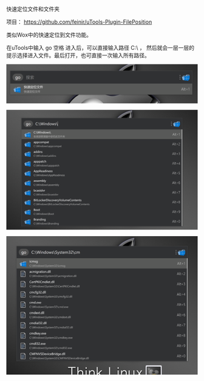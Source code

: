快速定位文件和文件夹

项目：
https://github.com/feinir/uTools-Plugin-FilePosition


类似Wox中的快速定位到文件功能。

在uTools中输入 go 空格
进入后，可以直接输入路径 C:\ ， 然后就会一层一层的提示选择进入文件。最后打开，也可直接一次输入所有路径。

![avatar](https://github.com/feinir/uTools-Plugin-FilePosition/blob/master/uTools_1603625186849.png?raw=true)

![avatar](https://github.com/feinir/uTools-Plugin-FilePosition/blob/master/uTools_1603625247985.png?raw=true)

![avatar](https://github.com/feinir/uTools-Plugin-FilePosition/blob/master/uTools_1603625356543.png?raw=true)

